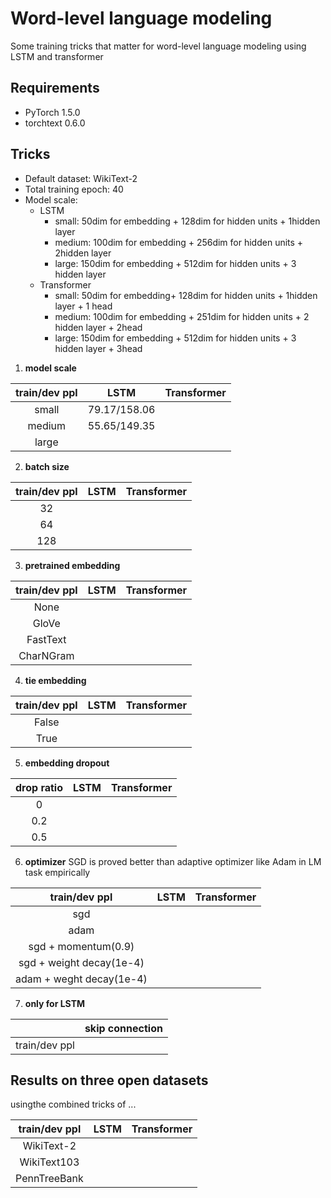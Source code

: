 # Word-level language modeling
Some training tricks that matter for word-level language modeling using LSTM and transformer


## Requirements
- PyTorch 1.5.0
- torchtext 0.6.0


## Tricks

>         
- Default dataset: WikiText-2  
- Total training epoch: 40   
- Model scale:  
   - LSTM
      - small: 50dim for embedding + 128dim for hidden units + 1hidden layer 
      - medium: 100dim for embedding + 256dim for hidden units + 2hidden layer
      - large: 150dim for embedding + 512dim for hidden units + 3 hidden layer
   - Transformer
      - small: 50dim for embedding+ 128dim for hidden units + 1hidden layer + 1 head
      - medium: 100dim for embedding + 251dim for hidden units + 2 hidden layer + 2head
      - large: 150dim for embedding + 512dim for hidden units + 3 hidden layer + 3head

1. **model scale**

|  train/dev ppl   | LSTM          | Transformer |    
| :--------------: | :-----------: | :---------: | 
|  small           | 79.17/158.06  |             | 
| medium           | 55.65/149.35  |             |
| large            |               |             |


2. **batch size**

|train/dev ppl    | LSTM    | Transformer | 
| :-------------: | :-----: |:----------: | 
|   32            |         |             | 
|   64            |         |             |
|   128           |         |             |


3. **pretrained embedding**

|  train/dev ppl  | LSTM    | Transformer | 
| :-------------: |:------: | :---------: |
| None            |         |             |
| GloVe           |         |             | 
| FastText        |         |             |
| CharNGram       |         |             |
   
   
4. **tie embedding**

|train/dev ppl    | LSTM    |  Transformer | 
| :-------------: | :-----: |:-----------: | 
| False           |         |              | 
| True            |         |              |


5. **embedding dropout**

| drop ratio   | LSTM    | Transformer | 
| :----------: | :-----: | :---------: |
| 0            |         |             | 
| 0.2          |         |             |
| 0.5          |         |             |


6. **optimizer**
SGD is proved better than adaptive optimizer like Adam in LM task empirically

|  train/dev  ppl          | LSTM    | Transformer | 
| :----------------------: | :-----: | :---------: | 
| sgd                      |         |             |
| adam                     |         |             | 
| sgd + momentum(0.9)      |         |             |
| sgd + weight decay(1e-4) |         |             |
| adam + weght decay(1e-4) |         |             | 


7. **only for LSTM**

|                  | skip connection    |  
| :--------------: | :----------------: | 
|  train/dev ppl   |                    |            



## Results on three open datasets
usingthe combined tricks of ...

|  train/dev ppl | LSTM    | Transformer |
|:-------------: | :-----: | :---------: | 
| WikiText-2     |         |             |
| WikiText103    |         |             |
| PennTreeBank   |         |             |

```{.python .input}

```
